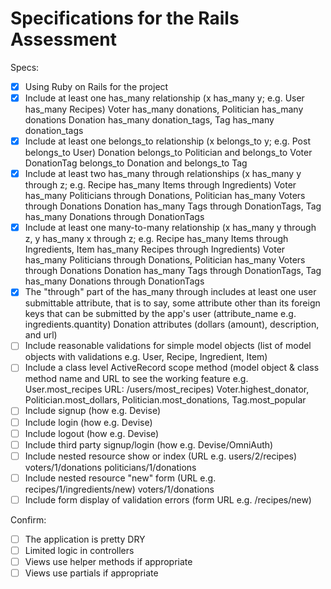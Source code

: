 # Specifications for the Rails Assessment

Specs:
- [x] Using Ruby on Rails for the project
- [x] Include at least one has_many relationship (x has_many y; e.g. User has_many Recipes)
      Voter has_many donations, Politician has_many donations
      Donation has_many donation_tags, Tag has_many donation_tags
- [x] Include at least one belongs_to relationship (x belongs_to y; e.g. Post belongs_to User)
      Donation belongs_to Politician and belongs_to Voter
      DonationTag belongs_to Donation and belongs_to Tag
- [x] Include at least two has_many through relationships (x has_many y through z; e.g. Recipe has_many Items through Ingredients)
      Voter has_many Politicians through Donations, Politician has_many Voters through Donations
      Donation has_many Tags through DonationTags, Tag has_many Donations through DonationTags
- [x] Include at least one many-to-many relationship (x has_many y through z, y has_many x through z; e.g. Recipe has_many Items through Ingredients, Item has_many Recipes through Ingredients)
      Voter has_many Politicians through Donations, Politician has_many Voters through Donations
      Donation has_many Tags through DonationTags, Tag has_many Donations through DonationTags
- [x] The "through" part of the has_many through includes at least one user submittable attribute, that is to say, some attribute other than its foreign keys that can be submitted by the app's user (attribute_name e.g. ingredients.quantity)
      Donation attributes (dollars (amount), description, and url)
- [ ] Include reasonable validations for simple model objects (list of model objects with validations e.g. User, Recipe, Ingredient, Item)
- [ ] Include a class level ActiveRecord scope method (model object & class method name and URL to see the working feature e.g. User.most_recipes URL: /users/most_recipes)
      Voter.highest_donator, Politician.most_dollars, Politician.most_donations, Tag.most_popular
- [ ] Include signup (how e.g. Devise)
- [ ] Include login (how e.g. Devise)
- [ ] Include logout (how e.g. Devise)
- [ ] Include third party signup/login (how e.g. Devise/OmniAuth)
- [ ] Include nested resource show or index (URL e.g. users/2/recipes)
      voters/1/donations
      politicians/1/donations
- [ ] Include nested resource "new" form (URL e.g. recipes/1/ingredients/new)
      voters/1/donations
- [ ] Include form display of validation errors (form URL e.g. /recipes/new)

Confirm:
- [ ] The application is pretty DRY
- [ ] Limited logic in controllers
- [ ] Views use helper methods if appropriate
- [ ] Views use partials if appropriate
